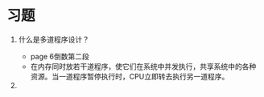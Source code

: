 # 习题
1. 什么是多道程序设计？
   - page 6倒数第二段
   - 在内存同时放若干道程序，使它们在系统中并发执行，共享系统中的各种资源。当一道程序暂停执行时，CPU立即转去执行另一道程序。

2. 